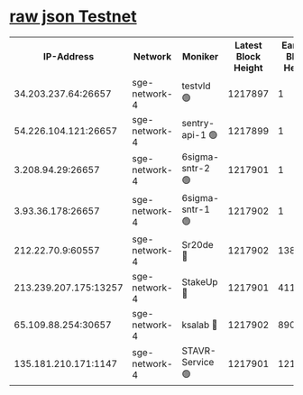 
[raw json Testnet](https://rpc-check.sget.stavr.tech/sget/rpc-sget-result.json)
=


<table><tr><th>IP-Address</th><th>Network</th><th>Moniker</th><th>Latest Block Height</th><th>Earliest Block Height</th><th>Catching Up</th><th>Tx Index</th><th>Voting Power</th><th>Scan Time</th></tr><tr><td>34.203.237.64:26657</td><td>sge-network-4</td><td>testvld 🟢</td><td>1217897</td><td>1</td><td>False</td><td>on</td><td>0</td><td>2024-01-22T10:57:53.161246544UTC</td></tr><tr><td>54.226.104.121:26657</td><td>sge-network-4</td><td>sentry-api-1 🟢</td><td>1217899</td><td>1</td><td>False</td><td>on</td><td>0</td><td>2024-01-22T10:58:08.060098082UTC</td></tr><tr><td>3.208.94.29:26657</td><td>sge-network-4</td><td>6sigma-sntr-2 🟢</td><td>1217901</td><td>1</td><td>False</td><td>on</td><td>0</td><td>2024-01-22T10:58:18.342710946UTC</td></tr><tr><td>3.93.36.178:26657</td><td>sge-network-4</td><td>6sigma-sntr-1 🟢</td><td>1217902</td><td>1</td><td>False</td><td>on</td><td>0</td><td>2024-01-22T10:58:21.119219065UTC</td></tr><tr><td>212.22.70.9:60557</td><td>sge-network-4</td><td>Sr20de 🔴</td><td>1217902</td><td>138001</td><td>False</td><td>on</td><td>104</td><td>2024-01-22T10:58:24.024133992UTC</td></tr><tr><td>213.239.207.175:13257</td><td>sge-network-4</td><td>StakeUp 🔴</td><td>1217901</td><td>411001</td><td>False</td><td>off</td><td>100</td><td>2024-01-22T10:58:17.191194699UTC</td></tr><tr><td>65.109.88.254:30657</td><td>sge-network-4</td><td>ksalab 🔴</td><td>1217902</td><td>890001</td><td>False</td><td>off</td><td>1148</td><td>2024-01-22T10:58:21.514320406UTC</td></tr><tr><td>135.181.210.171:1147</td><td>sge-network-4</td><td>STAVR-Service 🟢</td><td>1217901</td><td>1216001</td><td>False</td><td>on</td><td>0</td><td>2024-01-22T10:58:17.627784547UTC</td></tr></table>
